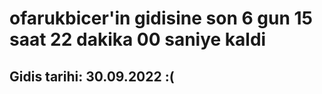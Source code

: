 # ofarukbicer'in gidisine son 6 gun 15 saat 22 dakika 00 saniye kaldi

## Gidis tarihi: 30.09.2022 :(